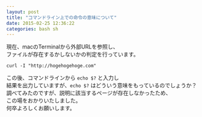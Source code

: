 ```yaml
---
layout: post
title: "コマンドライン上での命令の意味について"
date: 2015-02-25 12:36:22
categories: bash sh
---
```

<p>現在、macのTerminalから外部URLを参照し、  <br>
ファイルが存在するかしないかの判定を行っています。  </p>

<pre><code>curl -I "http://hogehogehoge.com"  
</code></pre>

<p>この後、コマンドラインから <code>echo $?</code> と入力し  <br>
結果を出力していますが、<code>echo $?</code> はどういう意味をもっているのでしょうか？  <br>
調べてみたのですが、説明に該当するページが存在しなかったため、  <br>
この場をおかりいたしました。  <br>
何卒よろしくお願いします。  </p>
